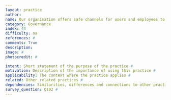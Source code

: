 ```yaml
---
layout: practice
author:
name: Our organisation offers safe channels for users and employees to raise concerns about privacy, safety, security, fairness, or other concerns related to our ML applications.
category: Governance
index: 44
difficulty: na
references: #
comments: True
description:
image: #
photocredit: #

intent: Short statement of the purpose of the practice #
motivation: Description of the importance of using this practice #
applicability: The context where the practice applies #
related: Other related practices #
dependencies: Similarities, differences and connections to other practices #
survey_question: Q102 #
---
```



